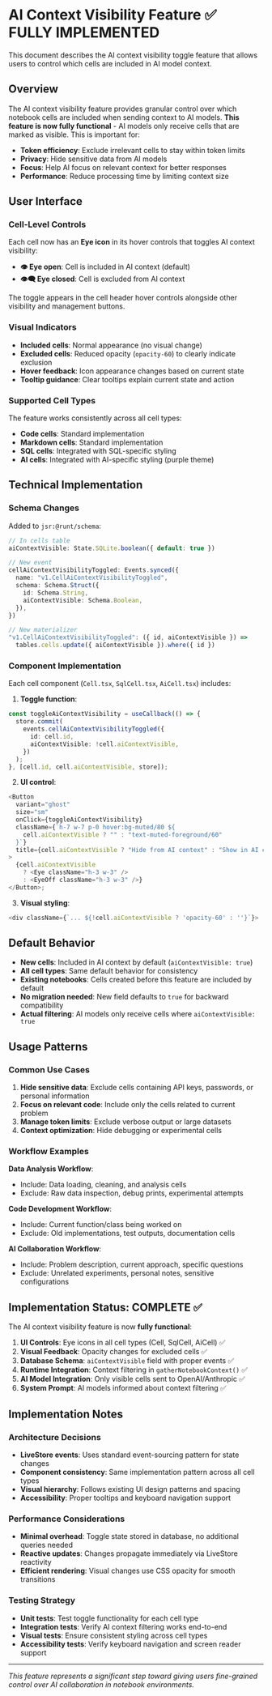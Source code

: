# AI Context Visibility Feature ✅ FULLY IMPLEMENTED

This document describes the AI context visibility toggle feature that allows
users to control which cells are included in AI model context.

## Overview

The AI context visibility feature provides granular control over which notebook
cells are included when sending context to AI models. **This feature is now
fully functional** - AI models only receive cells that are marked as visible.
This is important for:

- **Token efficiency**: Exclude irrelevant cells to stay within token limits
- **Privacy**: Hide sensitive data from AI models
- **Focus**: Help AI focus on relevant context for better responses
- **Performance**: Reduce processing time by limiting context size

## User Interface

### Cell-Level Controls

Each cell now has an **Eye icon** in its hover controls that toggles AI context
visibility:

- **👁️ Eye open**: Cell is included in AI context (default)
- **👁️‍🗨️ Eye closed**: Cell is excluded from AI context

The toggle appears in the cell header hover controls alongside other visibility
and management buttons.

### Visual Indicators

- **Included cells**: Normal appearance (no visual change)
- **Excluded cells**: Reduced opacity (`opacity-60`) to clearly indicate
  exclusion
- **Hover feedback**: Icon appearance changes based on current state
- **Tooltip guidance**: Clear tooltips explain current state and action

### Supported Cell Types

The feature works consistently across all cell types:

- **Code cells**: Standard implementation
- **Markdown cells**: Standard implementation
- **SQL cells**: Integrated with SQL-specific styling
- **AI cells**: Integrated with AI-specific styling (purple theme)

## Technical Implementation

### Schema Changes

Added to `jsr:@runt/schema`:

```typescript
// In cells table
aiContextVisible: State.SQLite.boolean({ default: true })

// New event
cellAiContextVisibilityToggled: Events.synced({
  name: "v1.CellAiContextVisibilityToggled",
  schema: Schema.Struct({
    id: Schema.String,
    aiContextVisible: Schema.Boolean,
  }),
})

// New materializer
"v1.CellAiContextVisibilityToggled": ({ id, aiContextVisible }) =>
  tables.cells.update({ aiContextVisible }).where({ id })
```

### Component Implementation

Each cell component (`Cell.tsx`, `SqlCell.tsx`, `AiCell.tsx`) includes:

1. **Toggle function**:

```typescript
const toggleAiContextVisibility = useCallback(() => {
  store.commit(
    events.cellAiContextVisibilityToggled({
      id: cell.id,
      aiContextVisible: !cell.aiContextVisible,
    })
  );
}, [cell.id, cell.aiContextVisible, store]);
```

2. **UI control**:

```typescript
<Button
  variant="ghost"
  size="sm"
  onClick={toggleAiContextVisibility}
  className={`h-7 w-7 p-0 hover:bg-muted/80 ${
    cell.aiContextVisible ? "" : "text-muted-foreground/60"
  }`}
  title={cell.aiContextVisible ? "Hide from AI context" : "Show in AI context"}
>
  {cell.aiContextVisible
    ? <Eye className="h-3 w-3" />
    : <EyeOff className="h-3 w-3" />}
</Button>;
```

3. **Visual styling**:

```typescript
<div className={`... ${!cell.aiContextVisible ? 'opacity-60' : ''}`}>
```

## Default Behavior

- **New cells**: Included in AI context by default (`aiContextVisible: true`)
- **All cell types**: Same default behavior for consistency
- **Existing notebooks**: Cells created before this feature are included by
  default
- **No migration needed**: New field defaults to `true` for backward
  compatibility
- **Actual filtering**: AI models only receive cells where
  `aiContextVisible: true`

## Usage Patterns

### Common Use Cases

1. **Hide sensitive data**: Exclude cells containing API keys, passwords, or
   personal information
2. **Focus on relevant code**: Include only the cells related to current problem
3. **Manage token limits**: Exclude verbose output or large datasets
4. **Context optimization**: Hide debugging or experimental cells

### Workflow Examples

**Data Analysis Workflow**:

- Include: Data loading, cleaning, and analysis cells
- Exclude: Raw data inspection, debug prints, experimental attempts

**Code Development Workflow**:

- Include: Current function/class being worked on
- Exclude: Old implementations, test outputs, documentation cells

**AI Collaboration Workflow**:

- Include: Problem description, current approach, specific questions
- Exclude: Unrelated experiments, personal notes, sensitive configurations



## Implementation Status: COMPLETE ✅

The AI context visibility feature is now **fully functional**:

1. **UI Controls**: Eye icons in all cell types (Cell, SqlCell, AiCell) ✅
2. **Visual Feedback**: Opacity changes for excluded cells ✅
3. **Database Schema**: `aiContextVisible` field with proper events ✅
4. **Runtime Integration**: Context filtering in `gatherNotebookContext()` ✅
5. **AI Model Integration**: Only visible cells sent to OpenAI/Anthropic ✅
6. **System Prompt**: AI models informed about context filtering ✅

## Implementation Notes

### Architecture Decisions

- **LiveStore events**: Uses standard event-sourcing pattern for state changes
- **Component consistency**: Same implementation pattern across all cell types
- **Visual hierarchy**: Follows existing UI design patterns and spacing
- **Accessibility**: Proper tooltips and keyboard navigation support

### Performance Considerations

- **Minimal overhead**: Toggle state stored in database, no additional queries
  needed
- **Reactive updates**: Changes propagate immediately via LiveStore reactivity
- **Efficient rendering**: Visual changes use CSS opacity for smooth transitions

### Testing Strategy

- **Unit tests**: Test toggle functionality for each cell type
- **Integration tests**: Verify AI context filtering works end-to-end
- **Visual tests**: Ensure consistent styling across cell types
- **Accessibility tests**: Verify keyboard navigation and screen reader support

---

_This feature represents a significant step toward giving users fine-grained
control over AI collaboration in notebook environments._
